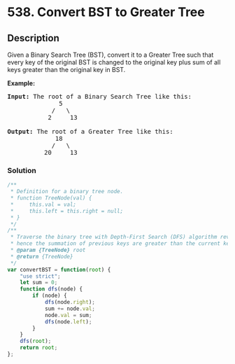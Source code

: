 # 538. Convert BST to Greater Tree

## Description

Given a Binary Search Tree (BST), convert it to a Greater Tree such that every key of the original BST is changed to the original key plus sum of all keys greater than the original key in BST.

**Example:**
<pre>
<b>Input:</b> The root of a Binary Search Tree like this:
              5
            /   \
           2     13<br>
<b>Output:</b> The root of a Greater Tree like this:
             18
            /   \
          20     13
</pre>

### Solution
```javascript
/**
 * Definition for a binary tree node.
 * function TreeNode(val) {
 *     this.val = val;
 *     this.left = this.right = null;
 * }
 */
/**
 * Traverse the binary tree with Depth-First Search (DFS) algorithm reversely
 * hence the summation of previous keys are greater than the current key
 * @param {TreeNode} root
 * @return {TreeNode}
 */
var convertBST = function(root) {
    "use strict";
    let sum = 0;
    function dfs(node) {
        if (node) {
            dfs(node.right);
            sum += node.val;
            node.val = sum;
            dfs(node.left);
        }
    }
    dfs(root);
    return root;
};
```